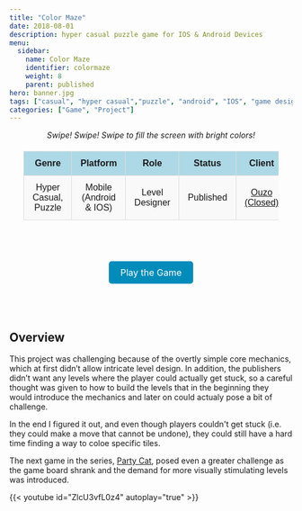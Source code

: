 ```yaml
---
title: "Color Maze"
date: 2018-08-01
description: hyper casual puzzle game for IOS & Android Devices
menu:
  sidebar:
    name: Color Maze
    identifier: colormaze
    weight: 8
    parent: published
hero: banner.jpg
tags: ["casual", "hyper casual","puzzle", "android", "IOS", "game design", "level design"]
categories: ["Game", "Project"]
---
```


<center> <i> Swipe! Swipe! Swipe to fill the screen with bright colors! </i> </center>

<div align="center" style="width: 100%">

<style>
    /* Basic styling for readability */
    table {
        width: 90%;
        margin: 20px auto;
        border-collapse: collapse;
        font-family: Arial, sans-serif;
    }
    th, td {
        padding: 12px 15px;
        text-align: center;
        border: 1px solid #ddd;
    }
    th {
        background-color: #add8e6; /* Light blue color */
        font-weight: bold;
    }
    tr:nth-child(even) {
        background-color: #f9f9f9;
    }
    .button-link {
    background-color: #008CBA;
    color: white;
    padding: 10px 20px;
    text-align: center;
    text-decoration: none;
    display: inline-block;
    font-size: 16px;
    border-radius: 5px;
  }
  .button-link:hover {
    background-color: #005f6b;
  }
</style>

<table>
  <tr>
    <th>Genre</th>
    <th>Platform</th>
    <th>Role</th>
    <th>Status</th>
    <th>Client</th>
  </tr>
  <tr>
    <td>Hyper Casual, Puzzle</td>
    <td>Mobile (Android & IOS)</td>
    <td>Level Designer</td>
    <td>Published</td>
    <td><a href="https://play.google.com/store/apps/dev?id=6901802119894113806&hl=en-US&pli=1" target="_blank">Ouzo (Closed)<a></td>
  </tr>
</table>

<br>
</div>

<p style="font-size: 36px; text-align: center;">
  <a href="https://play.google.com/store/apps/details?id=games.ouzo.colormaze" class="button-link" target="_blank">Play the Game</a>
</p>

<br>


## Overview

This project was challenging because of the overtly simple core mechanics, which at first didn’t allow intricate level design. In addition, the publishers didn’t want any levels where the player could actually get stuck, so a careful thought was given to how to build the levels that in the beginning they would introduce the mechanics and later on could actualy pose a bit of challenge.

In the end I figured it out, and even though players couldn't get stuck (i.e. they could make a move that cannot be undone), they could still have a hard time finding a way to coloe specific tiles.

The next game in the series, [Party Cat](/posts/projects/published/party-cat), posed even a greater challenge as the game board shrank and the demand for more visually stimulating levels was introduced.

{{< youtube id="ZlcU3vfL0z4" autoplay="true" >}}